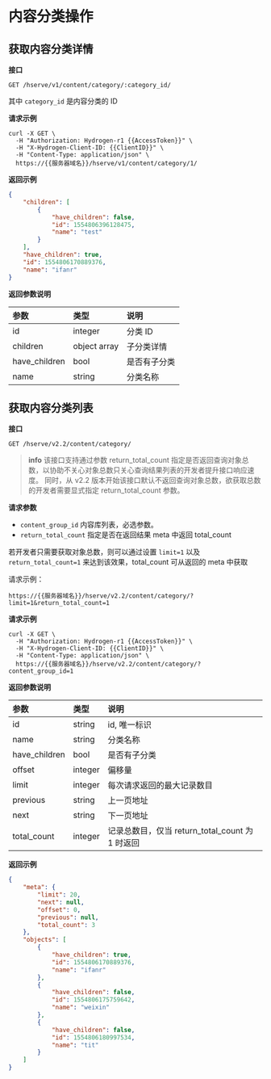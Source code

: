 # 内容分类操作

## 获取内容分类详情

**接口**

`GET /hserve/v1/content/category/:category_id/`

其中 `category_id` 是内容分类的 ID

**请求示例**
```shell
curl -X GET \
  -H "Authorization: Hydrogen-r1 {{AccessToken}}" \
  -H "X-Hydrogen-Client-ID: {{ClientID}}" \
  -H "Content-Type: application/json" \
  https://{{服务器域名}}/hserve/v1/content/category/1/
```

**返回示例**

```json
{
    "children": [
        {
            "have_children": false,
            "id": 1554806396128475,
            "name": "test"
        }
    ],
    "have_children": true,
    "id": 1554806170889376,
    "name": "ifanr"
}
```

**返回参数说明**

| 参数              | 类型      | 说明                       |
| :--------------- | :-------  | :-----------------------  |
| id               |  integer   | 分类 ID           |
| children         |  object array | 子分类详情    |
| have_children    |  bool    |  是否有子分类      |
| name             |  string   | 分类名称          |

## 获取内容分类列表

**接口**

`GET /hserve/v2.2/content/category/`

> **info**
> 该接口支持通过参数 return_total_count 指定是否返回查询对象总数，以协助不关心对象总数只关心查询结果列表的开发者提升接口响应速度。
同时，从 v2.2 版本开始该接口默认不返回查询对象总数，欲获取总数的开发者需要显式指定 return_total_count 参数。

**请求参数**

- `content_group_id` 内容库列表，必选参数。
- `return_total_count` 指定是否在返回结果 meta 中返回 total_count

若开发者只需要获取对象总数，则可以通过设置 `limit=1` 以及 `return_total_count=1` 来达到该效果，total_count 可从返回的 meta 中获取

请求示例：

```
https://{{服务器域名}}/hserve/v2.2/content/category/?limit=1&return_total_count=1
``` 

**请求示例**
```shell
curl -X GET \
  -H "Authorization: Hydrogen-r1 {{AccessToken}}" \
  -H "X-Hydrogen-Client-ID: {{ClientID}}" \
  -H "Content-Type: application/json" \
  https://{{服务器域名}}/hserve/v2.2/content/category/?content_group_id=1
```

**返回参数说明**

| 参数              | 类型      | 说明                       |
| :--------------- | :-------  | :-----------------------  |
| id               |  string   | id, 唯一标识               |
| name             |  string  | 分类名称                    |
| have_children    |  bool    |  是否有子分类               |
| offset           |  integer  |  偏移量                    |
| limit            |  integer  |  每次请求返回的最大记录数目    |
| previous         |  string   |  上一页地址                 |
| next             |  string   |  下一页地址                 |
| total_count      |  integer  |  记录总数目，仅当 return_total_count 为 1 时返回                 |


**返回示例**

```json
{
    "meta": {
        "limit": 20,
        "next": null,
        "offset": 0,
        "previous": null,
        "total_count": 3
    },
    "objects": [
        {
            "have_children": true,
            "id": 1554806170889376,
            "name": "ifanr"
        },
        {
            "have_children": false,
            "id": 1554806175759642,
            "name": "weixin"
        },
        {
            "have_children": false,
            "id": 1554806180997534,
            "name": "tit"
        }
    ]
}
```
